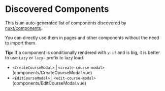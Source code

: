 # Discovered Components

This is an auto-generated list of components discovered by [nuxt/components](https://github.com/nuxt/components).

You can directly use them in pages and other components without the need to import them.

**Tip:** If a component is conditionally rendered with `v-if` and is big, it is better to use `Lazy` or `lazy-` prefix to lazy load.

- `<CreateCourseModal>` | `<create-course-modal>` (components/CreateCourseModal.vue)
- `<EditCourseModal>` | `<edit-course-modal>` (components/EditCourseModal.vue)
